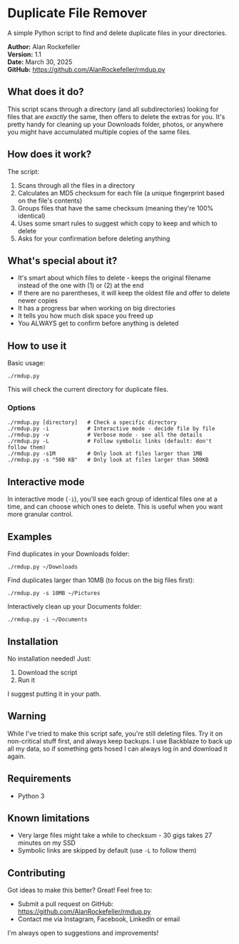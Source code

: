 # Duplicate File Remover

A simple Python script to find and delete duplicate files in your directories.

**Author:** Alan Rockefeller  
**Version:** 1.1  
**Date:** March 30, 2025  
**GitHub:** https://github.com/AlanRockefeller/rmdup.py

## What does it do?

This script scans through a directory (and all subdirectories) looking for files that are *exactly* the same, then offers to delete the extras for you. It's pretty handy for cleaning up your Downloads folder, photos, or anywhere you might have accumulated multiple copies of the same files.

## How does it work?

The script:
1. Scans through all the files in a directory
2. Calculates an MD5 checksum for each file (a unique fingerprint based on the file's contents)
3. Groups files that have the same checksum (meaning they're 100% identical)
4. Uses some smart rules to suggest which copy to keep and which to delete
5. Asks for your confirmation before deleting anything

## What's special about it?

- It's smart about which files to delete - keeps the original filename instead of the one with (1) or (2) at the end
- If there are no parentheses, it will keep the oldest file and offer to delete newer copies
- It has a progress bar when working on big directories
- It tells you how much disk space you freed up
- You ALWAYS get to confirm before anything is deleted

## How to use it

Basic usage:
```
./rmdup.py
```

This will check the current directory for duplicate files.

### Options

```
./rmdup.py [directory]   # Check a specific directory
./rmdup.py -i            # Interactive mode - decide file by file
./rmdup.py -v            # Verbose mode - see all the details
./rmdup.py -L            # Follow symbolic links (default: don't follow them)
./rmdup.py -s1M          # Only look at files larger than 1MB
./rmdup.py -s "500 KB"   # Only look at files larger than 500KB
```

## Interactive mode

In interactive mode (`-i`), you'll see each group of identical files one at a time, and can choose which ones to delete. This is useful when you want more granular control.

## Examples

Find duplicates in your Downloads folder:
```
./rmdup.py ~/Downloads
```

Find duplicates larger than 10MB (to focus on the big files first):
```
./rmdup.py -s 10MB ~/Pictures
```

Interactively clean up your Documents folder:
```
./rmdup.py -i ~/Documents
```

## Installation

No installation needed! Just:

1. Download the script
2. Run it

I suggest putting it in your path.

## Warning

While I've tried to make this script safe, you're still deleting files. Try it on non-critical stuff first, and always keep backups.   I use Backblaze to back up all my data, so if something gets hosed I can always log in and download it again.

## Requirements

- Python 3

## Known limitations

- Very large files might take a while to checksum - 30 gigs takes 27 minutes on my SSD
- Symbolic links are skipped by default (use `-L` to follow them)

## Contributing

Got ideas to make this better? Great! Feel free to:

- Submit a pull request on GitHub: https://github.com/AlanRockefeller/rmdup.py
- Contact me via Instagram, Facebook, LinkedIn or email

I'm always open to suggestions and improvements!
